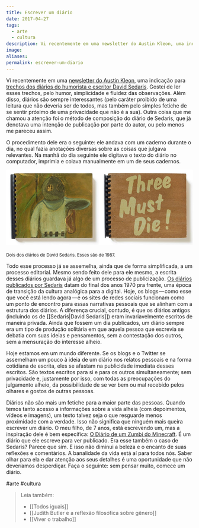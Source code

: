 ```yaml
---
title: Escrever um diário
date: 2017-04-27
tags:
  - arte
  - cultura
description: Vi recentemente em uma newsletter do Austin Kleon, uma indicação para trechos dos diários do humorista e escritor David Sedaris. Gostei de…
image: 
aliases:
permalink: escrever-um-diario
---
```

Vi recentemente em uma [newsletter do Austin Kleon](http://mailchi.mp/austinkleon/weekly-newsletter-dont-mess-with-my-fantasy?e=28d456dace), uma indicação para [trechos dos diários do humorista e escritor David Sedaris](http://www.newyorker.com/culture/personal-history/david-sedaris-the-ihop-years). Gostei de ler esses trechos, pelo humor, simplicidade e fluidez das observações. Além disso, diários são sempre interessantes (pelo caráter proibido de uma leitura que não deveria ser de todos, mas também pelo simples fetiche de se sentir próximo de uma privacidade que não é a sua). Outra coisa que me chamou a atenção foi o método de composição do diário de Sedaris, que já denotava uma intenção de publicação por parte do autor, ou pelo menos me pareceu assim.

O procedimento dele era o seguinte: ele andava com um caderno durante o dia, no qual fazia anotações diversas sobre as coisas que julgava relevantes. Na manhã do dia seguinte ele digitava o texto do diário no computador, imprimia e colava manualmente em um de seus cadernos.

<img src="/assets/img/escrever-um diário-medium.jpeg">

<small>Dois dos diários de David Sedaris. Esses são de 1987.</small>

Todo esse processo já se assemelha, ainda que de forma simplificada, a um processo editorial. Mesmo sendo feito dele para ele mesmo, a escrita desses diários guardava já algo de um processo de publicização. [Os diários publicados por Sedaris](http://amzn.to/2qjXdTT) datam do final dos anos 1970 pra frente, uma época de transição da cultura analógica para a digital. Hoje, os blogs — como esse que você está lendo agora — e os sites de redes sociais funcionam como um ponto de encontro para essas narrativas pessoais que se alinham com a estrutura dos diários. A diferença crucial, contudo, é que os diários antigos (incluindo os de [[Sedaris|David Sedaris]]) eram invariavelmente escritos de maneira privada. Ainda que fossem um dia publicados, um diário sempre era um tipo de produção solitária em que aquela pessoa que escrevia se debatia com suas ideias e pensamentos, sem a contestação dos outros, sem a mensuração do interesse alheio.

Hoje estamos em um mundo diferente. Se os blogs e o Twitter se assemelham um pouco à ideia de um diário nos relatos pessoais e na forma cotidiana de escrita, eles se afastam na publicidade imediata desses escritos. São textos escritos para si e para os outros simultaneamente; sem privacidade e, justamente por isso, com todas as preocupações do julgamento alheio, da possibilidade de se ver bem ou mal recebido pelos olhares e gostos de outras pessoas.

Diários não são mais um fetiche para a maior parte das pessoas. Quando temos tanto acesso a informações sobre a vida alheia (com depoimentos, vídeos e imagens), um texto talvez seja o que resguarde menos proximidade com a verdade. Isso não significa que ninguém mais queira escrever um diário. O meu filho, de 7 anos, está escrevendo um, mas a inspiração dele é bem específica: [O Diário de um Zumbi do Minecraft](http://amzn.to/2oB8N0o). É um diário que ele escreve para ver publicado. Era esse também o caso de Sedaris? Parece que sim. E isso não diminui a beleza e o encanto de suas reflexões e comentários. A banalidade da vida está aí para todos nós. Saber olhar para ela e dar atenção aos seus detalhes é uma oportunidade que não deveríamos desperdiçar. Faça o seguinte: sem pensar muito, comece um diário.


#arte #cultura

> Leia também:
> - [[Todos iguais]]
> - [[Judith Butler e a reflexão filosófica sobre gênero]]
> - [[Viver o trabalho]]